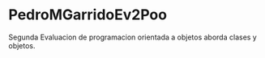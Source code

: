 # PedroMGarridoEv2Poo
 
Segunda Evaluacion de programacion orientada a objetos
aborda clases y objetos.
